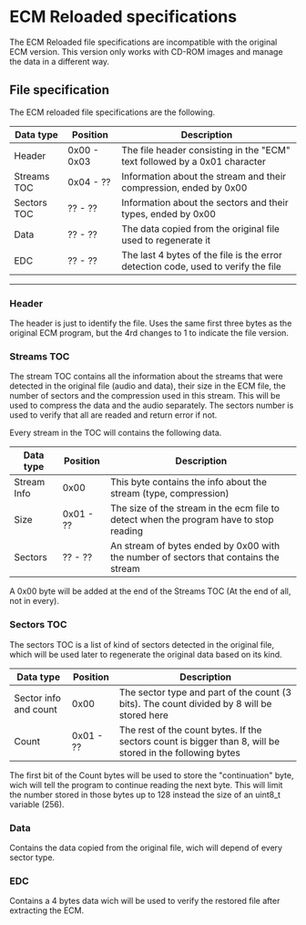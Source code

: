 # ECM Reloaded specifications

The ECM Reloaded file specifications are incompatible with the original ECM version. This version only works with CD-ROM images and manage the data in a different way.

## File specification

The ECM reloaded file specifications are the following.

| Data type   | Position      | Description                                                                                   |
|-------------|---------------|-----------------------------------------------------------------------------------------------|
| Header      | 0x00 - 0x03   | The file header consisting in the "ECM" text followed by a 0x01 character                     |
| Streams TOC | 0x04 - ??     | Information about the stream and their compression, ended by 0x00                             |
| Sectors TOC | ?? - ??       | Information about the sectors and their types, ended by 0x00                                  |
| Data        | ?? - ??       | The data copied from the original file used to regenerate it                                  |
| EDC         | ?? - ??       | The last 4 bytes of the file is the error detection code, used to verify the file             |
-------------------------------------------------------------------------------------------------------------------------------

### Header

The header is just to identify the file. Uses the same first three bytes as the original ECM program, but the 4rd changes to 1 to indicate the file version.

### Streams TOC

The stream TOC contains all the information about the streams that were detected in the original file (audio and data), their size in the ECM file, the number of sectors and the compression used in this stream. This will be used to compress the data and the audio separately. The sectors number is used to verify that all are readed and return error if not.

Every stream in the TOC will contains the following data.

| Data type   | Position  | Description                                                                            |
|-------------|-----------|----------------------------------------------------------------------------------------|
| Stream Info | 0x00      | This byte contains the info about the stream (type, compression)                       |
| Size        | 0x01 - ?? | The size of the stream in the ecm file to detect when the program have to stop reading |
| Sectors     | ??   - ?? | An stream of bytes ended by 0x00 with the number of sectors that contains the stream   |

A 0x00 byte will be added at the end of the Streams TOC (At the end of all, not in every).

### Sectors TOC

The sectors TOC is a list of kind of sectors detected in the original file, which will be used later to regenerate the original data based on its kind.

| Data type             | Position  | Description                                                                                                |
|-----------------------|-----------|------------------------------------------------------------------------------------------------------------|
| Sector info and count | 0x00      | The sector type and part of the count (3 bits). The count divided by 8 will be stored here                 |
| Count                 | 0x01 - ?? | The rest of the count bytes. If the sectors count is bigger than 8, will be stored in the following bytes  |

The first bit of the Count bytes will be used to store the "continuation" byte, wich will tell the program to continue reading the next byte. This will limit the number stored in those bytes up to 128 instead the size of an uint8_t variable (256).

### Data

Contains the data copied from the original file, wich will depend of every sector type.

### EDC

Contains a 4 bytes data wich will be used to verify the restored file after extracting the ECM.